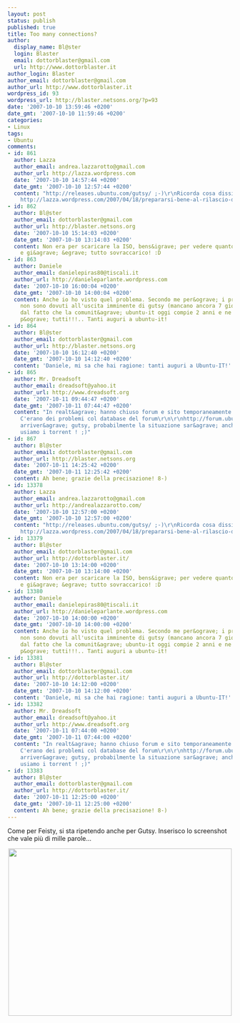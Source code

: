 ```yaml
---
layout: post
status: publish
published: true
title: Too many connections?
author:
  display_name: Bl@ster
  login: Blaster
  email: dottorblaster@gmail.com
  url: http://www.dottorblaster.it
author_login: Blaster
author_email: dottorblaster@gmail.com
author_url: http://www.dottorblaster.it
wordpress_id: 93
wordpress_url: http://blaster.netsons.org/?p=93
date: '2007-10-10 13:59:46 +0200'
date_gmt: '2007-10-10 11:59:46 +0200'
categories:
- Linux
tags:
- Ubuntu
comments:
- id: 861
  author: Lazza
  author_email: andrea.lazzarotto@gmail.com
  author_url: http://lazza.wordpress.com
  date: '2007-10-10 14:57:44 +0200'
  date_gmt: '2007-10-10 12:57:44 +0200'
  content: "http://releases.ubuntu.com/gutsy/ ;-)\r\nRicorda cosa dissi 6 mesi fa:
    http://lazza.wordpress.com/2007/04/18/prepararsi-bene-al-rilascio-di-ubuntu-feisty-fawn/"
- id: 862
  author: Bl@ster
  author_email: dottorblaster@gmail.com
  author_url: http://blaster.netsons.org
  date: '2007-10-10 15:14:03 +0200'
  date_gmt: '2007-10-10 13:14:03 +0200'
  content: Non era per scaricare la ISO, bens&igrave; per vedere quanto mancava...
    e gi&agrave; &egrave; tutto sovraccarico! :D
- id: 863
  author: Daniele
  author_email: danielepiras80@tiscali.it
  author_url: http://danieleparlante.wordpress.com
  date: '2007-10-10 16:00:04 +0200'
  date_gmt: '2007-10-10 14:00:04 +0200'
  content: Anche io ho visto quel problema. Secondo me per&ograve; i problemi di traffico
    non sono dovuti all'uscita imminente di gutsy (mancano ancora 7 giorni)... ma
    dal fatto che la comunit&agrave; ubuntu-it oggi compie 2 anni e ne parlano un
    p&ograve; tutti!!!.. Tanti auguri a ubuntu-it!
- id: 864
  author: Bl@ster
  author_email: dottorblaster@gmail.com
  author_url: http://blaster.netsons.org
  date: '2007-10-10 16:12:40 +0200'
  date_gmt: '2007-10-10 14:12:40 +0200'
  content: 'Daniele, mi sa che hai ragione: tanti auguri a Ubuntu-IT!'
- id: 865
  author: Mr. Dreadsoft
  author_email: dreadsoft@yahoo.it
  author_url: http://www.dreadsoft.org
  date: '2007-10-11 09:44:47 +0200'
  date_gmt: '2007-10-11 07:44:47 +0200'
  content: "In realt&agrave; hanno chiuso forum e sito temporaneamente per manutenzione.
    C'erano dei problemi col database del forum\r\n\r\nhttp://forum.ubuntu-it.org/index.php?topic=123537.0\r\n\r\nhttp://forum.ubuntu-it.org/index.php?topic=123493.0\r\n\r\nquando
    arriver&agrave; gutsy, probabilmente la situazione sar&agrave; anche peggio...
    usiamo i torrent ! ;)"
- id: 867
  author: Bl@ster
  author_email: dottorblaster@gmail.com
  author_url: http://blaster.netsons.org
  date: '2007-10-11 14:25:42 +0200'
  date_gmt: '2007-10-11 12:25:42 +0200'
  content: Ah bene; grazie della precisazione! 8-)
- id: 13378
  author: Lazza
  author_email: andrea.lazzarotto@gmail.com
  author_url: http://andrealazzarotto.com/
  date: '2007-10-10 12:57:00 +0200'
  date_gmt: '2007-10-10 12:57:00 +0200'
  content: "http://releases.ubuntu.com/gutsy/ ;-)\r\nRicorda cosa dissi 6 mesi fa:
    http://lazza.wordpress.com/2007/04/18/prepararsi-bene-al-rilascio-di-ubuntu-feisty-fawn/"
- id: 13379
  author: Bl@ster
  author_email: dottorblaster@gmail.com
  author_url: http://dottorblaster.it/
  date: '2007-10-10 13:14:00 +0200'
  date_gmt: '2007-10-10 13:14:00 +0200'
  content: Non era per scaricare la ISO, bens&igrave; per vedere quanto mancava...
    e gi&agrave; &egrave; tutto sovraccarico! :D
- id: 13380
  author: Daniele
  author_email: danielepiras80@tiscali.it
  author_url: http://danieleparlante.wordpress.com
  date: '2007-10-10 14:00:00 +0200'
  date_gmt: '2007-10-10 14:00:00 +0200'
  content: Anche io ho visto quel problema. Secondo me per&ograve; i problemi di traffico
    non sono dovuti all'uscita imminente di gutsy (mancano ancora 7 giorni)... ma
    dal fatto che la comunit&agrave; ubuntu-it oggi compie 2 anni e ne parlano un
    p&ograve; tutti!!!.. Tanti auguri a ubuntu-it!
- id: 13381
  author: Bl@ster
  author_email: dottorblaster@gmail.com
  author_url: http://dottorblaster.it/
  date: '2007-10-10 14:12:00 +0200'
  date_gmt: '2007-10-10 14:12:00 +0200'
  content: 'Daniele, mi sa che hai ragione: tanti auguri a Ubuntu-IT!'
- id: 13382
  author: Mr. Dreadsoft
  author_email: dreadsoft@yahoo.it
  author_url: http://www.dreadsoft.org
  date: '2007-10-11 07:44:00 +0200'
  date_gmt: '2007-10-11 07:44:00 +0200'
  content: "In realt&agrave; hanno chiuso forum e sito temporaneamente per manutenzione.
    C'erano dei problemi col database del forum\r\n\r\nhttp://forum.ubuntu-it.org/index.php?topic=123537.0\r\n\r\nhttp://forum.ubuntu-it.org/index.php?topic=123493.0\r\n\r\nquando
    arriver&agrave; gutsy, probabilmente la situazione sar&agrave; anche peggio...
    usiamo i torrent ! ;)"
- id: 13383
  author: Bl@ster
  author_email: dottorblaster@gmail.com
  author_url: http://dottorblaster.it/
  date: '2007-10-11 12:25:00 +0200'
  date_gmt: '2007-10-11 12:25:00 +0200'
  content: Ah bene; grazie della precisazione! 8-)
---
```

<p>Come per Feisty, si sta ripetendo anche per Gutsy. Inserisco lo screenshot che vale più di mille parole...</p>
<p align="center"> <img src="http://farm3.static.flickr.com/2060/1532486008_ecd1ee5628.jpg" height="375" width="500" /></p>
